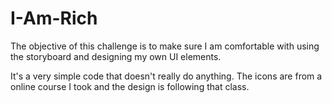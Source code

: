# I-Am-Rich
The objective of this challenge is to make sure I am comfortable with using the storyboard and designing my own UI elements. 

It's a very simple code that doesn't really do anything. The icons are from a online course I took and the design is following that class. 
